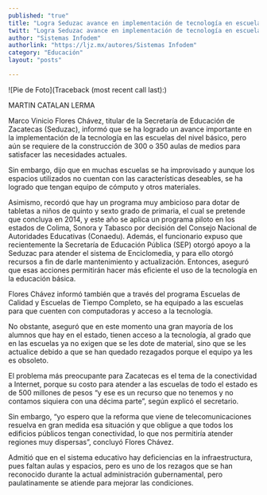 ```yaml
---
published: "true"
title: "Logra Seduzac avance en implementación de tecnología en escuelas de nivel básico"
twitt: "Logra Seduzac avance en implementación de tecnología en escuelas de nivel básico"
author: "Sistemas Infodem"
authorlink: "https://ljz.mx/autores/Sistemas Infodem"
category: "Educación"
layout: "posts"

---
```


![Pie de Foto](Traceback (most recent call last):)

MARTIN CATALAN LERMA

Marco Vinicio Flores Chávez, titular de la Secretaría de Educación de
Zacatecas (Seduzac), informó que se ha logrado un avance importante en la
implementación de la tecnología en las escuelas del nivel básico, pero aún
se requiere de la construcción de 300 o 350 aulas de medios para satisfacer
las necesidades actuales.

Sin embargo, dijo que en muchas escuelas se ha improvisado y aunque los
espacios utilizados no cuentan con las características deseables, se ha
logrado que tengan equipo de cómputo y otros materiales.

Asimismo, recordó que hay un programa muy ambicioso para dotar de tabletas
a niños de quinto y sexto grado de primaria, el cual se pretende que
concluya en 2014, y este año se aplica un programa piloto en los estados de
Colima, Sonora y Tabasco por decisión del Consejo Nacional de Autoridades
Educativas (Conaedu).
Además, el funcionario expuso que recientemente la Secretaría de Educación
Pública (SEP) otorgó apoyo a la Seduzac para atender el sistema de
Enciclomedia, y para ello otorgó recursos a fin de darle mantenimiento y
actualización. Entonces, aseguró que esas acciones permitirán hacer más
eficiente el uso de la tecnología en la educación básica.

Flores Chávez informó también que a través del programa Escuelas de Calidad
y Escuelas de Tiempo Completo, se ha equipado a las escuelas para que
cuenten con computadoras y acceso a la tecnología.

No obstante, aseguró que en este momento una gran mayoría de los alumnos
que hay en el estado, tienen acceso a la tecnología, al grado que en las
escuelas ya no exigen que se les dote de material, sino que se les
actualice debido a que se han quedado rezagados porque el equipo ya les es
obsoleto.

El problema más preocupante para Zacatecas es el tema de la conectividad a
Internet, porque su costo para atender a las escuelas de todo el estado es
de 500 millones de pesos “y ese es un recurso que no tenemos y no contamos
siquiera con una décima parte”, según explicó el secretario.

Sin embargo, “yo espero que la reforma que viene de telecomunicaciones
resuelva en gran medida esa situación y que obligue a que todos los
edificios públicos tengan conectividad, lo que nos permitiría atender
regiones muy dispersas”, concluyó Flores Chávez.

Admitió que en el sistema educativo hay deficiencias en la infraestructura,
pues faltan aulas y espacios, pero es uno de los rezagos que se han
reconocido durante la actual administración gubernamental, pero
paulatinamente se atiende para mejorar las condiciones.


